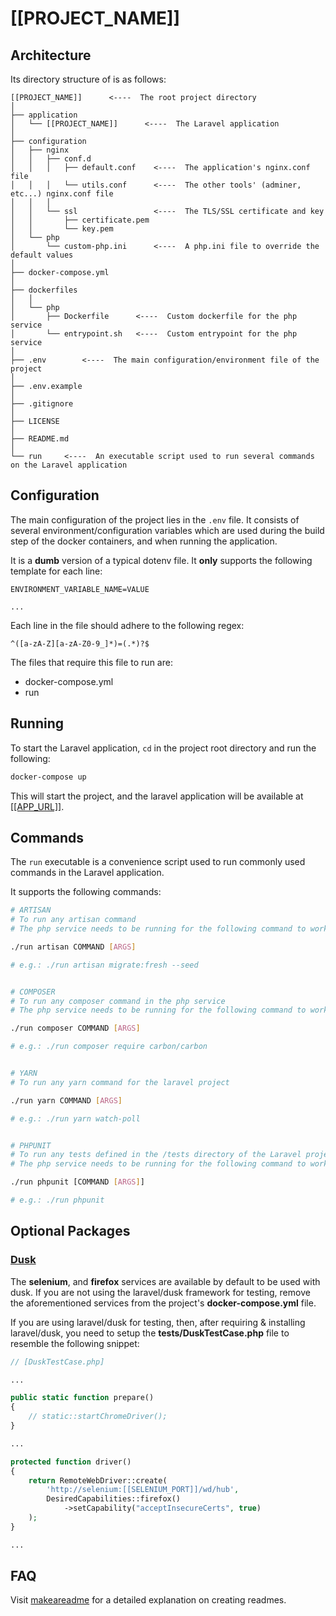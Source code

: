# [[PROJECT_NAME]]

## Architecture

Its directory structure of is as follows:

```
[[PROJECT_NAME]]      <----  The root project directory
│
├── application
│   └── [[PROJECT_NAME]]      <----  The Laravel application
│
├── configuration
│   ├── nginx
│   │   ├── conf.d
│   │   │   ├── default.conf    <----  The application's nginx.conf file
│   │   │   └── utils.conf      <----  The other tools' (adminer, etc...) nginx.conf file
│   │   │
│   │   └── ssl                 <----  The TLS/SSL certificate and key
│   │       ├── certificate.pem
│   │       └── key.pem
│   └── php
│       └── custom-php.ini      <----  A php.ini file to override the default values
│
├── docker-compose.yml
│
├── dockerfiles
│   │
│   └── php
│       ├── Dockerfile      <----  Custom dockerfile for the php service
│       └── entrypoint.sh   <----  Custom entrypoint for the php service
│
├── .env        <----  The main configuration/environment file of the project
│
├── .env.example
│
├── .gitignore
│
├── LICENSE
│
├── README.md
│
└── run     <----  An executable script used to run several commands on the Laravel application
```

## Configuration

The main configuration of the project lies in the ```.env``` file.
It consists of several environment/configuration variables which are used during the build step of the docker
containers, and when running the application.

It is a **dumb** version of a typical dotenv file. It **only** supports the following template for each line:

```env
ENVIRONMENT_VARIABLE_NAME=VALUE

...
```

Each line in the file should adhere to the following regex:

```regex
^([a-zA-Z][a-zA-Z0-9_]*)=(.*)?$
```

The files that require this file to run are:

* docker-compose.yml
* run

## Running

To start the Laravel application, ```cd``` in the project root directory and run the following:

```sh
docker-compose up
```

This will start the project, and the laravel application will be available at [[[APP_URL]]]([[APP_URL]]).

## Commands

The ```run``` executable is a convenience script used to run commonly used commands in the Laravel application.

It supports the following commands:

```sh
# ARTISAN
# To run any artisan command
# The php service needs to be running for the following command to work

./run artisan COMMAND [ARGS]

# e.g.: ./run artisan migrate:fresh --seed


# COMPOSER
# To run any composer command in the php service
# The php service needs to be running for the following command to work

./run composer COMMAND [ARGS]

# e.g.: ./run composer require carbon/carbon


# YARN
# To run any yarn command for the laravel project

./run yarn COMMAND [ARGS]

# e.g.: ./run yarn watch-poll


# PHPUNIT
# To run any tests defined in the /tests directory of the Laravel project
# The php service needs to be running for the following command to work

./run phpunit [COMMAND [ARGS]]

# e.g.: ./run phpunit
```

## Optional Packages

### [Dusk](https://laravel.com/docs/master/dusk)

The **selenium**, and **firefox** services are available by default to be used with dusk. If you are not using the
laravel/dusk framework for testing, remove the aforementioned services from the project's **docker-compose.yml** file.

If you are using laravel/dusk for testing, then, after requiring & installing laravel/dusk, you need to setup the
**tests/DuskTestCase.php** file to resemble the following snippet:

```php
// [DuskTestCase.php]

...

public static function prepare()
{
    // static::startChromeDriver();
}

...

protected function driver()
{
    return RemoteWebDriver::create(
        'http://selenium:[[SELENIUM_PORT]]/wd/hub',
        DesiredCapabilities::firefox()
            ->setCapability("acceptInsecureCerts", true)
    );
}

...
```

## FAQ

Visit [makeareadme](https://www.makeareadme.com) for a detailed explanation on creating readmes.
